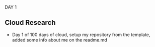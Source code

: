 <!-- This is a template you can use for quick progress days. It removes a lot of the steps we encourage you to share in the longer template 000-DAY-ARTICLE-LONG-TEMPLATE.MD-->

 DAY 1

## Cloud Research

- Day 1 of 100 days of cloud, setup my repository from the template, added some info about me on the readme.md
